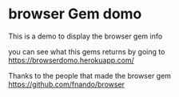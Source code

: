 
# browser Gem domo

This is a demo to display the browser gem info 

you can see what this gems returns by going to https://browserdomo.herokuapp.com/

Thanks to the people that made the browser gem https://github.com/fnando/browser

